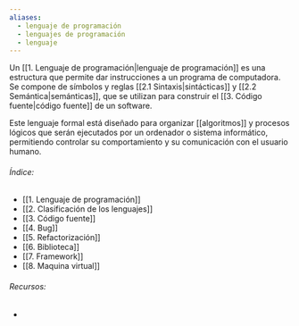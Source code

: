 ```yaml
---
aliases:
  - lenguaje de programación
  - lenguajes de programación
  - lenguaje
---
```

Un [[1. Lenguaje de programación|lenguaje de programación]] es una estructura que permite dar instrucciones a un programa de computadora. Se compone de símbolos y reglas [[2.1 Sintaxis|sintácticas]] y [[2.2 Semántica|semánticas]], que se utilizan para construir el [[3. Código fuente|código fuente]] de un software. 

Este lenguaje formal está diseñado para organizar [[algoritmos]] y procesos lógicos que serán ejecutados por un ordenador o sistema informático, permitiendo controlar su comportamiento y su comunicación con el usuario humano.

###### Índice:

- [[1. Lenguaje de programación]]
- [[2. Clasificación de los lenguajes]]
- [[3. Código fuente]]
- [[4. Bug]]
- [[5. Refactorización]]
- [[6. Biblioteca]]
- [[7. Framework]]
- [[8. Maquina virtual]]


###### Recursos:

- 